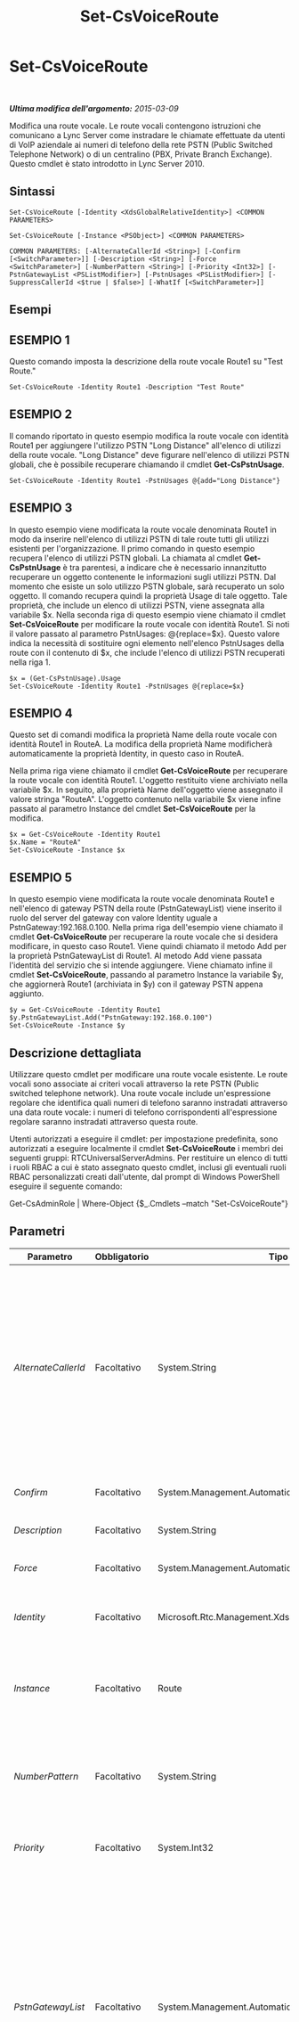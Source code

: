 ﻿---
title: Set-CsVoiceRoute
TOCTitle: Set-CsVoiceRoute
ms:assetid: b786aec0-946e-4ce5-812e-25e5d8cfa4d5
ms:mtpsurl: https://technet.microsoft.com/it-it/library/Gg412893(v=OCS.15)
ms:contentKeyID: 49301762
ms.date: 08/24/2015
mtps_version: v=OCS.15
ms.translationtype: HT
---

# Set-CsVoiceRoute

 

_**Ultima modifica dell'argomento:** 2015-03-09_

Modifica una route vocale. Le route vocali contengono istruzioni che comunicano a Lync Server come instradare le chiamate effettuate da utenti di VoIP aziendale ai numeri di telefono della rete PSTN (Public Switched Telephone Network) o di un centralino (PBX, Private Branch Exchange). Questo cmdlet è stato introdotto in Lync Server 2010.

## Sintassi

    Set-CsVoiceRoute [-Identity <XdsGlobalRelativeIdentity>] <COMMON PARAMETERS>

    Set-CsVoiceRoute [-Instance <PSObject>] <COMMON PARAMETERS>

    COMMON PARAMETERS: [-AlternateCallerId <String>] [-Confirm [<SwitchParameter>]] [-Description <String>] [-Force <SwitchParameter>] [-NumberPattern <String>] [-Priority <Int32>] [-PstnGatewayList <PSListModifier>] [-PstnUsages <PSListModifier>] [-SuppressCallerId <$true | $false>] [-WhatIf [<SwitchParameter>]]

## Esempi

## ESEMPIO 1

Questo comando imposta la descrizione della route vocale Route1 su "Test Route."

    Set-CsVoiceRoute -Identity Route1 -Description "Test Route"

## ESEMPIO 2

Il comando riportato in questo esempio modifica la route vocale con identità Route1 per aggiungere l'utilizzo PSTN "Long Distance" all'elenco di utilizzi della route vocale. "Long Distance" deve figurare nell'elenco di utilizzi PSTN globali, che è possibile recuperare chiamando il cmdlet **Get-CsPstnUsage**.

    Set-CsVoiceRoute -Identity Route1 -PstnUsages @{add="Long Distance"}

## ESEMPIO 3

In questo esempio viene modificata la route vocale denominata Route1 in modo da inserire nell'elenco di utilizzi PSTN di tale route tutti gli utilizzi esistenti per l'organizzazione. Il primo comando in questo esempio recupera l'elenco di utilizzi PSTN globali. La chiamata al cmdlet **Get-CsPstnUsage** è tra parentesi, a indicare che è necessario innanzitutto recuperare un oggetto contenente le informazioni sugli utilizzi PSTN. Dal momento che esiste un solo utilizzo PSTN globale, sarà recuperato un solo oggetto. Il comando recupera quindi la proprietà Usage di tale oggetto. Tale proprietà, che include un elenco di utilizzi PSTN, viene assegnata alla variabile $x. Nella seconda riga di questo esempio viene chiamato il cmdlet **Set-CsVoiceRoute** per modificare la route vocale con identità Route1. Si noti il valore passato al parametro PstnUsages: @{replace=$x}. Questo valore indica la necessità di sostituire ogni elemento nell'elenco PstnUsages della route con il contenuto di $x, che include l'elenco di utilizzi PSTN recuperati nella riga 1.

    $x = (Get-CsPstnUsage).Usage
    Set-CsVoiceRoute -Identity Route1 -PstnUsages @{replace=$x}

## ESEMPIO 4

Questo set di comandi modifica la proprietà Name della route vocale con identità Route1 in RouteA. La modifica della proprietà Name modificherà automaticamente la proprietà Identity, in questo caso in RouteA.

Nella prima riga viene chiamato il cmdlet **Get-CsVoiceRoute** per recuperare la route vocale con identità Route1. L'oggetto restituito viene archiviato nella variabile $x. In seguito, alla proprietà Name dell'oggetto viene assegnato il valore stringa "RouteA". L'oggetto contenuto nella variabile $x viene infine passato al parametro Instance del cmdlet **Set-CsVoiceRoute** per la modifica.

    $x = Get-CsVoiceRoute -Identity Route1
    $x.Name = "RouteA"
    Set-CsVoiceRoute -Instance $x

## ESEMPIO 5

In questo esempio viene modificata la route vocale denominata Route1 e nell'elenco di gateway PSTN della route (PstnGatewayList) viene inserito il ruolo del server del gateway con valore Identity uguale a PstnGateway:192.168.0.100. Nella prima riga dell'esempio viene chiamato il cmdlet **Get-CsVoiceRoute** per recuperare la route vocale che si desidera modificare, in questo caso Route1. Viene quindi chiamato il metodo Add per la proprietà PstnGatewayList di Route1. Al metodo Add viene passata l'identità del servizio che si intende aggiungere. Viene chiamato infine il cmdlet **Set-CsVoiceRoute**, passando al parametro Instance la variabile $y, che aggiornerà Route1 (archiviata in $y) con il gateway PSTN appena aggiunto.

    $y = Get-CsVoiceRoute -Identity Route1
    $y.PstnGatewayList.Add("PstnGateway:192.168.0.100")
    Set-CsVoiceRoute -Instance $y

## Descrizione dettagliata

Utilizzare questo cmdlet per modificare una route vocale esistente. Le route vocali sono associate ai criteri vocali attraverso la rete PSTN (Public switched telephone network). Una route vocale include un'espressione regolare che identifica quali numeri di telefono saranno instradati attraverso una data route vocale: i numeri di telefono corrispondenti all'espressione regolare saranno instradati attraverso questa route.

Utenti autorizzati a eseguire il cmdlet: per impostazione predefinita, sono autorizzati a eseguire localmente il cmdlet **Set-CsVoiceRoute** i membri dei seguenti gruppi: RTCUniversalServerAdmins. Per restituire un elenco di tutti i ruoli RBAC a cui è stato assegnato questo cmdlet, inclusi gli eventuali ruoli RBAC personalizzati creati dall'utente, dal prompt di Windows PowerShell eseguire il seguente comando:

Get-CsAdminRole | Where-Object {$\_.Cmdlets –match "Set-CsVoiceRoute"}

## Parametri


<table>
<colgroup>
<col style="width: 25%" />
<col style="width: 25%" />
<col style="width: 25%" />
<col style="width: 25%" />
</colgroup>
<thead>
<tr class="header">
<th>Parametro</th>
<th>Obbligatorio</th>
<th>Tipo</th>
<th>Descrizione</th>
</tr>
</thead>
<tbody>
<tr class="odd">
<td><p><em>AlternateCallerId</em></p></td>
<td><p>Facoltativo</p></td>
<td><p>System.String</p></td>
<td><p>Se il parametro SuppressCallerId è impostato su True, i destinatari vedranno il valore del parametro AlternateCallerId al posto del numero effettivo del chiamante. Questo numero deve essere valido e può essere utilizzato per rappresentare una divisione all'interno di un'organizzazione, ad esempio l'assistenza tecnica o l'ufficio delle risorse umane.</p>
<p>Se il parametro SuppressCallerId è impostato su False, il parametro AlternateCallerId viene ignorato.</p>
<p>Questo valore deve corrispondere all'espressione regolare (\+)?[1-9]\d*(;ext=[1-9]\d*)?. In altre parole, il valore può, ma non deve, iniziare con un segno più (+), deve essere costituito da un qualsiasi numero di cifre e può essere seguito da un interno che inizia con ;ext= seguito da un qualsiasi numero di cifre. Se si include un interno, la stringa deve essere racchiusa tra virgolette doppie.</p></td>
</tr>
<tr class="even">
<td><p><em>Confirm</em></p></td>
<td><p>Facoltativo</p></td>
<td><p>System.Management.Automation.SwitchParameter</p></td>
<td><p>Viene visualizzata una richiesta di conferma prima di eseguire il comando.</p></td>
</tr>
<tr class="odd">
<td><p><em>Description</em></p></td>
<td><p>Facoltativo</p></td>
<td><p>System.String</p></td>
<td><p>Una descrizione dello scopo della route telefonica.</p></td>
</tr>
<tr class="even">
<td><p><em>Force</em></p></td>
<td><p>Facoltativo</p></td>
<td><p>System.Management.Automation.SwitchParameter</p></td>
<td><p>Elimina qualsiasi richiesta di conferma che, in caso contrario, sarebbe visualizzata prima di effettuare le modifiche.</p></td>
</tr>
<tr class="odd">
<td><p><em>Identity</em></p></td>
<td><p>Facoltativo</p></td>
<td><p>Microsoft.Rtc.Management.Xds.XdsGlobalRelativeIdentity</p></td>
<td><p>L'identità univoca della route vocale. (Se il nome della route contiene uno spazio come ad esempio Test Route, è necessario chiudere la stringa tra due parentesi).</p>
<p></p></td>
</tr>
<tr class="even">
<td><p><em>Instance</em></p></td>
<td><p>Facoltativo</p></td>
<td><p>Route</p></td>
<td><p>Consente di passare al cmdlet un riferimento a un oggetto anziché impostare singoli valori di parametro. L'oggetto deve essere di tipo Microsoft.Rtc.Management.WritableConfig.Policy.Voice.Route e può essere recuperato chiamando il cmdlet <strong>Get-CsVoiceRoute</strong>.</p></td>
</tr>
<tr class="odd">
<td><p><em>NumberPattern</em></p></td>
<td><p>Facoltativo</p></td>
<td><p>System.String</p></td>
<td><p>Un'espressione regolare che specifica i numeri di telefono a cui si applica questa route. I numeri che corrispondono a questo modello saranno instradati in base alle rimanenti impostazioni di routing. Il modello dei numeri predefinito [0-9]{10} ad esempio specifica un numero a 10 cifre contenente cifre comprese tra 0 e 9.</p></td>
</tr>
<tr class="even">
<td><p><em>Priority</em></p></td>
<td><p>Facoltativo</p></td>
<td><p>System.Int32</p></td>
<td><p>Un numero potrebbe essere risolto in più route vocali. La priorità determina l'ordine di applicazione delle route nel caso sia possibile utilizzare più di una route.</p></td>
</tr>
<tr class="odd">
<td><p><em>PstnGatewayList</em></p></td>
<td><p>Facoltativo</p></td>
<td><p>System.Management.Automation.PSListModifier</p></td>
<td><p>Un Mediation Server può essere associato a più gateway. Questo parametro include un elenco di gateway associati a questa route vocale. Ogni membro dell'elenco deve corrispondere all'identità del servizio del gateway PSTN o del Mediation Server. Il valore può fare riferimento a un Mediation Server solo se il Mediation Server è configurato per Microsoft Office Communications Server 2007 o Microsoft Office Communications Server 2007 R2. Per Lync Server è necessario utilizzare un gateway PSTN. L'identità del servizio è una stringa nel formato ServiceRole:FQDN, dove ServiceRole è il nome del ruolo del servizio (PSTNGateway) e FQDN è il nome di dominio completo del pool o l'indirizzo IP del server, ad esempio PSTNGateway:redmondpool.litwareinc.com. Le identità del servizio possono essere recuperate chiamando il comando Get-CsService | Select-Object Identity.</p>
<p>Se si apportano modifiche a una route vocale e si lascia l'elenco PstnGatewayList vuoto o se la modifica introdotta rimuove tutti le voci in elenco, gli utenti riceveranno un messaggio di avviso che notificherà l'impossibilità di effettuare chiamate PSTN.</p></td>
</tr>
<tr class="even">
<td><p><em>PstnUsages</em></p></td>
<td><p>Facoltativo</p></td>
<td><p>System.Management.Automation.PSListModifier</p></td>
<td><p>A questa route vocale è possibile applicare un elenco di utilizzi PSTN (ad esempio Locali o Internazionali). L'utilizzo PSTN deve essere già esistente. Per recuperare gli utilizzi PSTN è possibile chiamare il cmdlet <strong>Get-CsPstnUsage</strong>.</p>
<p>Se si apportano modifiche a una route vocale e si lascia l'elenco PstnUsages vuoto o se la modifica introdotta rimuove tutti gli utilizzi PSTN nell'elenco, gli utenti riceveranno un messaggio di avviso che notificherà l'impossibilità di effettuare chiamate PSTN.</p></td>
</tr>
<tr class="odd">
<td><p><em>SuppressCallerId</em></p></td>
<td><p>Facoltativo</p></td>
<td><p>System.Boolean</p></td>
<td><p>Consente di determinare se durante le chiamate in uscita sarà visualizzato l'ID del chiamante. Se questo parametro è impostato su True, l'ID del chiamante non viene visualizzato. Al posto dell'ID vero e proprio, viene visualizzato il valore di AlternateCallerId. Se SuppressCallerId è impostato su True, deve essere fornito un valore per AlternateCallerId.</p></td>
</tr>
<tr class="even">
<td><p><em>WhatIf</em></p></td>
<td><p>Facoltativo</p></td>
<td><p>System.Management.Automation.SwitchParameter</p></td>
<td><p>Descrive ciò che accadrebbe se si eseguisse il comando senza eseguirlo realmente.</p></td>
</tr>
</tbody>
</table>


## Tipi di input

Oggetto Microsoft.Rtc.Management.WritableConfig.Policy.Voice.Route. Il cmdlet **Set-CsVoiceRoute** accetta l'input di oggetti route vocale inviato tramite pipeline.

## Tipi restituiti

Il cmdlet **Set-CsVoiceRoute** non restituisce un valore o un oggetto. Configura invece le istanze dell'oggetto Microsoft.Rtc.Management.WritableConfig.Policy.Voice.Route.

## Vedere anche

#### Ulteriori risorse

[New-CsVoiceRoute](new-csvoiceroute.md)  
[Remove-CsVoiceRoute](remove-csvoiceroute.md)  
[Get-CsVoiceRoute](get-csvoiceroute.md)  
[Test-CsVoiceRoute](test-csvoiceroute.md)  
[Get-CsPstnUsage](get-cspstnusage.md)  
[Get-CsService](get-csservice.md)

